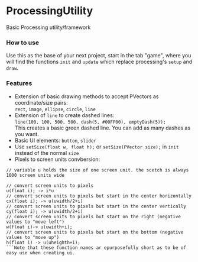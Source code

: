 # ProcessingUtility
Basic Processing utility/framework

### How to use

Use this as the base of your next project, start in the tab "game", where you will find the functions `init` and `update` which replace processing's 
`setup` and `draw`.

### Features
- Extension of basic drawing methods to accept PVectors as coordinate/size pairs:<br>
`rect`, `image`, `ellipse`, `circle`, `line`
- Extension of `line` to create dashed lines:<br>
`line(100, 100, 500, 500, dash(5, #00FF00), emptyDash(5));`<br>
This creates a basic green dashed line. You can add as many dashes as you want.
- Basic UI elements:
`button`, `slider`
- Use `setSize(float w, float h);` or `setSize(PVector size);` in `init` instead of the normal `size`
- Pixels to screen units convbersion:<br>
```processing
// variable u holds the size of one screen unit. the scetch is always 1000 screen units wide

// convert screen units to pixels
u(float i); -> i*u
// convert screen units to pixels but start in the center horizontally
cx(float i); -> u(uwidth/2+i)
// convert screen units to pixels but start in the center vertically
cy(float i); -> u(uwidth/2+i)
// convert screen units to pixels but start on the right (negative values to "move left")
w(float i)-> u(uwidth+i);
// convert screen units to pixels but start on the bottom (negative values to "move up")
h(float i) -> u(uheighth+i);
```Note that these function names ar epurposefully short as to be of easy use when creating ui.
